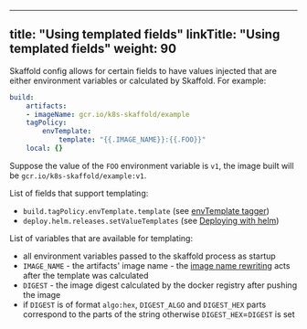 
---
title: "Using templated fields"
linkTitle: "Using templated fields"
weight: 90
---

Skaffold config allows for certain fields to have values injected that are either environment variables or calculated by Skaffold.
For example: 

```yaml
build:
    artifacts:
    - imageName: gcr.io/k8s-skaffold/example
    tagPolicy:
        envTemplate:
            template: "{{.IMAGE_NAME}}:{{.FOO}}"
    local: {}
```

Suppose the value of the `FOO` environment variable is `v1`, the image built
will be `gcr.io/k8s-skaffold/example:v1`.

List of fields that support templating: 

* `build.tagPolicy.envTemplate.template` (see [envTemplate tagger](/docs/how-tos/taggers/##envtemplate-using-values-of-environment-variables-as-tags))
* `deploy.helm.releases.setValueTemplates` (see [Deploying with helm](/docs/how-tos/deployers/#deploying-with-helm))

List of variables that are available for templating: 

* all environment variables passed to the skaffold process as startup 
* `IMAGE_NAME` - the artifacts' image name - the [image name rewriting](/docs/concepts/#image-repository-handling) acts after the template was calculated  
* `DIGEST` - the image digest calculated by the docker registry after pushing the image 
* if `DIGEST` is of format `algo:hex`, `DIGEST_ALGO` and `DIGEST_HEX` parts correspond to the parts of the string otherwise `DIGEST_HEX`=`DIGEST` is set
 

